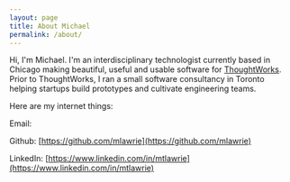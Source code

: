 ```yaml
---
layout: page
title: About Michael
permalink: /about/
---
```


Hi, I'm Michael. I'm an interdisciplinary technologist currently based in Chicago making beautiful, useful and usable software for <a href="https://thoughtworks.com">ThoughtWorks</a>. Prior to ThoughtWorks, I ran a small software consultancy in Toronto helping startups build prototypes and cultivate engineering teams.

Here are my internet things:

Email: [ ](#obfuscatedemail)

Github: [https://github.com/mlawrie](https://github.com/mlawrie)

LinkedIn: [https://www.linkedin.com/in/mtlawrie](https://www.linkedin.com/in/mtlawrie)

